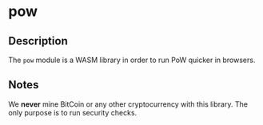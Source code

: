 # pow

## Description

The `pow` module is a WASM library in order to run PoW quicker in browsers.

## Notes

We **never** mine BitCoin or any other cryptocurrency with this library. The only purpose is to run security checks.
